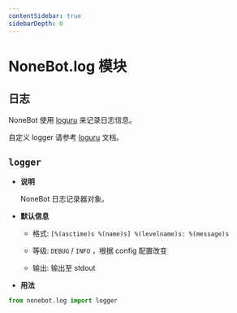 ```yaml
---
contentSidebar: true
sidebarDepth: 0
---
```


# NoneBot.log 模块

## 日志

NoneBot 使用 [loguru](https://github.com/Delgan/loguru) 来记录日志信息。

自定义 logger 请参考 [loguru](https://github.com/Delgan/loguru) 文档。


## `logger`


* **说明**

    NoneBot 日志记录器对象。



* **默认信息**

    
    * 格式: `[%(asctime)s %(name)s] %(levelname)s: %(message)s`


    * 等级: `DEBUG` / `INFO` ，根据 config 配置改变


    * 输出: 输出至 stdout



* **用法**


```python
from nonebot.log import logger
```

